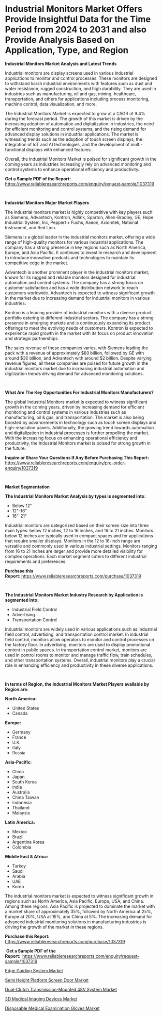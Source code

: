<p><h1>Industrial Monitors Market Offers Provide Insightful Data for the Time Period from 2024 to 2031 and also Provide Analysis Based on Application, Type, and Region</h1></p><p><strong>Industrial Monitors Market Analysis and Latest Trends</strong></p>
<p><p>Industrial monitors are display screens used in various industrial applications to monitor and control processes. These monitors are designed to withstand harsh industrial environments with features such as dust and water resistance, rugged construction, and high durability. They are used in industries such as manufacturing, oil and gas, mining, healthcare, transportation, and others for applications including process monitoring, machine control, data visualization, and more.</p><p>The Industrial Monitors Market is expected to grow at a CAGR of 9.4% during the forecast period. The growth of this market is driven by the increasing adoption of automation and digitalization in industries, the need for efficient monitoring and control systems, and the rising demand for advanced display solutions in industrial applications. The market is witnessing trends such as the adoption of touch screen displays, the integration of IoT and AI technologies, and the development of multi-functional displays with enhanced features.</p><p>Overall, the Industrial Monitors Market is poised for significant growth in the coming years as industries increasingly rely on advanced monitoring and control systems to enhance operational efficiency and productivity.</p></p>
<p><strong>Get a Sample PDF of the Report:&nbsp;</strong> <a href="https://www.reliableresearchreports.com/enquiry/request-sample/1037319">https://www.reliableresearchreports.com/enquiry/request-sample/1037319</a></p>
<p>&nbsp;</p>
<p><strong>Industrial Monitors Major Market Players</strong></p>
<p><p>The industrial monitors market is highly competitive with key players such as Siemens, Advantech, Kontron, Adlink, Sparton, Allen-Bradley, GE, Hope Industrial System, Inc, Pepperl + Fuchs, Aaeon, Axiomtek, National Instrument, and Red Lion.</p><p>Siemens is a global leader in the industrial monitors market, offering a wide range of high-quality monitors for various industrial applications. The company has a strong presence in key regions such as North America, Europe, and Asia Pacific. It continues to invest in research and development to introduce innovative products and technologies to maintain its competitive edge in the market.</p><p>Advantech is another prominent player in the industrial monitors market, known for its rugged and reliable monitors designed for industrial automation and control systems. The company has a strong focus on customer satisfaction and has a wide distribution network to reach customers worldwide. Advantech is expected to witness significant growth in the market due to increasing demand for industrial monitors in various industries.</p><p>Kontron is a leading provider of industrial monitors with a diverse product portfolio catering to different industrial sectors. The company has a strong presence in emerging markets and is continuously expanding its product offerings to meet the evolving needs of customers. Kontron is expected to experience rapid growth in the market with its focus on product innovation and strategic partnerships.</p><p>The sales revenue of these companies varies, with Siemens leading the pack with a revenue of approximately $80 billion, followed by GE with around $30 billion, and Advantech with around $2 billion. Despite varying revenue figures, all these companies are poised for future growth in the industrial monitors market due to increasing industrial automation and digitization trends driving demand for advanced monitoring solutions.</p></p>
<p>&nbsp;</p>
<p><strong>What Are The Key Opportunities For Industrial Monitors Manufacturers?</strong></p>
<p><p>The global Industrial Monitors market is expected to witness significant growth in the coming years, driven by increasing demand for efficient monitoring and control systems in various industries such as manufacturing, oil & gas, and transportation. The market is also being boosted by advancements in technology such as touch screen displays and high-resolution panels. Additionally, the growing trend towards automation and digitalization in industrial processes is further propelling the market. With the increasing focus on enhancing operational efficiency and productivity, the Industrial Monitors market is poised for strong growth in the future.</p></p>
<p><strong>Inquire or Share Your Questions If Any Before Purchasing This Report:</strong> <a href="https://www.reliableresearchreports.com/enquiry/pre-order-enquiry/1037319">https://www.reliableresearchreports.com/enquiry/pre-order-enquiry/1037319</a></p>
<p>&nbsp;</p>
<p><strong>Market Segmentation</strong></p>
<p><strong>The Industrial Monitors Market Analysis by types is segmented into:</strong></p>
<p><ul><li>Below 12"</li><li>12"-16"</li><li>16"-21"</li></ul></p>
<p><p>Industrial monitors are categorized based on their screen size into three main types: below 12 inches, 12 to 16 inches, and 16 to 21 inches. Monitors below 12 inches are typically used in compact spaces and for applications that require smaller displays. Monitors in the 12 to 16-inch range are versatile and commonly used in various industrial settings. Monitors ranging from 16 to 21 inches are larger and provide more detailed visibility for complex operations. Each market segment caters to different industrial requirements and preferences.</p></p>
<p><strong>Purchase this Report:&nbsp;</strong><a href="https://www.reliableresearchreports.com/purchase/1037319">https://www.reliableresearchreports.com/purchase/1037319</a></p>
<p>&nbsp;</p>
<p><strong>The Industrial Monitors Market Industry Research by Application is segmented into:</strong></p>
<p><ul><li>Industrial Field Control</li><li>Advertising</li><li>Transportation Control</li></ul></p>
<p><p>Industrial monitors are widely used in various applications such as industrial field control, advertising, and transportation control market. In industrial field control, monitors allow operators to monitor and control processes on the factory floor. In advertising, monitors are used to display promotional content in public spaces. In transportation control market, monitors are used in control rooms to monitor and manage traffic flow, train schedules, and other transportation systems. Overall, industrial monitors play a crucial role in enhancing efficiency and productivity in these diverse applications.</p></p>
<p>&nbsp;</p>
<p><strong>In terms of Region, the Industrial Monitors Market Players available by Region are:</strong></p>
<p>
    <p> <strong> North America: </strong>
        <ul>
            <li>United States</li>
            <li>Canada</li>
        </ul>
        </p> 
    <p> <strong> Europe: </strong>
        <ul>
            <li>Germany</li>
            <li>France</li>
            <li>U.K.</li>
            <li>Italy</li>
            <li>Russia</li>
        </ul>
        </p> 
    <p> <strong> Asia-Pacific: </strong>
        <ul>
            <li>China</li>
            <li>Japan</li>
            <li>South Korea</li>
            <li>India</li>
            <li>Australia</li>
            <li>China Taiwan</li>
            <li>Indonesia</li>
            <li>Thailand</li>
            <li>Malaysia</li>
        </ul>
        </p> 
    <p> <strong> Latin America: </strong>
        <ul>
            <li>Mexico</li>
            <li>Brazil</li>
            <li>Argentina Korea</li>
            <li>Colombia</li>
        </ul>
        </p> 
    <p> <strong> Middle East & Africa: </strong>
        <ul>
            <li>Turkey</li>
            <li>Saudi</li>
            <li>Arabia</li>
            <li>UAE</li>
            <li>Korea</li>
        </ul>
    </p>
    </p>
<p><p>The industrial monitors market is expected to witness significant growth in regions such as North America, Asia Pacific, Europe, USA, and China. Among these regions, Asia Pacific is projected to dominate the market with a market share of approximately 35%, followed by North America at 25%, Europe at 20%, USA at 15%, and China at 5%. The increasing demand for advanced industrial monitoring solutions in manufacturing industries is driving the growth of the market in these regions.</p></p>
<p><strong>Purchase this Report: </strong><a href="https://www.reliableresearchreports.com/purchase/1037319">https://www.reliableresearchreports.com/purchase/1037319</a></p>
<p>&nbsp;<strong>Get a Sample PDF of the Report:&nbsp;&nbsp;</strong><a href="https://www.reliableresearchreports.com/enquiry/request-sample/1037319">https://www.reliableresearchreports.com/enquiry/request-sample/1037319</a></p>
<p><strong></strong></p>
<p><p><a href="https://medium.com/@alenamorar/edge-guiding-system-market-size-reveals-the-best-marketing-channels-in-global-industry-28907686e385">Edge Guiding System Market</a></p><p><a href="https://issuu.com/reportprime-2/docs/semi-height-platform-screen-door-market-size-2030.">Semi Height Platform Screen Door Market</a></p><p><a href="https://issuu.com/reportprime-2/docs/dual-clutch-transmission-mounted-48v-system-market">Dual-Clutch Transmission-Mounted 48V System Market</a></p><p><a href="https://github.com/laholand/Market-Research-Report-List-1/blob/main/3d-medical-imaging-devices-market.md">3D Medical Imaging Devices Market</a></p><p><a href="https://github.com/jhcraigie/Market-Research-Report-List-1/blob/main/disposable-medical-examination-gloves-market.md">Disposable Medical Examination Gloves Market</a></p></p>